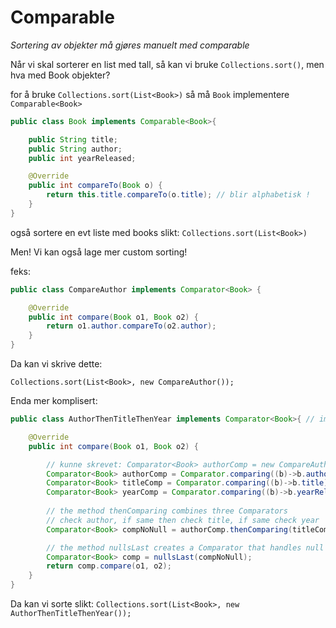 # Comparable

*Sortering av objekter må gjøres manuelt med comparable*

Når vi skal sorterer en list med tall, så kan vi bruke `Collections.sort()`, men hva med Book objekter?

for å bruke `Collections.sort(List<Book>)` så må `Book` implementere `Comparable<Book>`

```java
public class Book implements Comparable<Book>{

    public String title;
	public String author;
    public int yearReleased;

	@Override
	public int compareTo(Book o) {
		return this.title.compareTo(o.title); // blir alphabetisk !
	}
}
```
også sortere en evt liste med books slikt:
`Collections.sort(List<Book>)`

Men! Vi kan også lage mer custom sorting!

feks:

```java
public class CompareAuthor implements Comparator<Book> {

	@Override
	public int compare(Book o1, Book o2) {
		return o1.author.compareTo(o2.author);
	}
}
```
Da kan vi skrive dette:

`Collections.sort(List<Book>, new CompareAuthor());`

Enda mer komplisert:

```java
public class AuthorThenTitleThenYear implements Comparator<Book>{ // implements COMPARATOR

	@Override
	public int compare(Book o1, Book o2) {

		// kunne skrevet: Comparator<Book> authorComp = new CompareAuthor();
		Comparator<Book> authorComp = Comparator.comparing((b)->b.author);
		Comparator<Book> titleComp = Comparator.comparing((b)->b.title);
		Comparator<Book> yearComp = Comparator.comparing((b)->b.yearReleased);
		
		// the method thenComparing combines three Comparators
		// check author, if same then check title, if same check year
		Comparator<Book> compNoNull = authorComp.thenComparing(titleComp).thenComparing(yearComp);

		// the method nullsLast creates a Comparator that handles null (null always last)
		Comparator<Book> comp = nullsLast(compNoNull);
		return comp.compare(o1, o2);
	}	
}
```

Da kan vi sorte slikt:
`Collections.sort(List<Book>, new AuthorThenTitleThenYear());`
